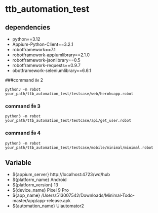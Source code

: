 # ttb_automation_test

## dependencies
* python==3.12
* Appium-Python-Client==3.2.1
* robotframework==7.1
* robotframework-appiumlibrary==2.1.0
* robotframework-jsonlibrary==0.5
* robotframework-requests==0.9.7
* obotframework-seleniumlibrary==6.6.1


###command ข้อ 2
```
python3 -m robot your_path/ttb_automation_test/testcase/web/herokuapp.robot
```
### command ข้อ 3
```
python3 -m robot your_path/ttb_automation_test/testcase/api/get_user.robot
```
### command ข้อ 4
```
python3 -m robot your_path/ttb_automation_test/testcase/mobile/minimal/minimal.robot
```


## Variable
* ${appium_server}	http://localhost:4723/wd/hub
* ${platform_name}	Android
* ${platform_version}	13
* ${device_name}	Pixel 9 Pro
* ${app_name}	/Users/513007542/Downloads/Minimal-Todo-master/app/app-release.apk
* ${automation_name}	Uiautomator2
